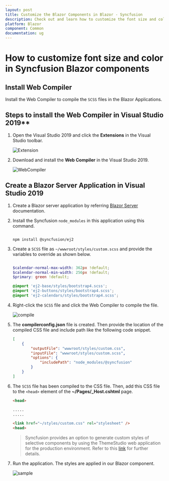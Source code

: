 ```yaml
---
layout: post
title: Customize the Blazor Components in Blazor - Syncfusion
description: Check out and learn how to customize the font size and color in Syncfusion Blazor components and more.
platform: Blazor
component: Common
documentation: ug
---
```


# How to customize font size and color in Syncfusion Blazor components

## Install Web Compiler

Install the Web Compiler to compile the `SCSS` files in the Blazor Applications.

## Steps to install the Web Compiler in Visual Studio 2019**

1. Open the Visual Studio 2019 and click the **Extensions** in the Visual Studio toolbar.

    ![Extension](../images/extensions.png)

2. Download and install the **Web Compiler** in the Visual Studio 2019.

    ![WebCompiler](../images/webcompiler.png)

## Create a Blazor Server Application in Visual Studio 2019

1. Create a Blazor server application by referring [Blazor Server](../../getting-started/blazor-server-side-visual-studio-2019/) documentation.

2. Install the Syncfusion `node_modules` in this application using this command.

    ```

    npm install @syncfusion/ej2

    ```

3. Create a `SCSS` file as `~/wwwroot/styles/custom.scss` and provide the variables to override as shown below.

    ``` scss

    $calendar-normal-max-width: 362px !default;
    $calendar-normal-min-width: 256px !default;
    $primary: green !default;

    @import 'ej2-base/styles/bootstrap4.scss';
    @import 'ej2-buttons/styles/bootstrap4.scss';
    @import 'ej2-calendars/styles/bootstrap4.scss';

    ```

4. Right-click the `SCSS` file and click the Web Compiler to compile the file.

    ![compile](../images/compile.png)

5. The **compilerconfig.json** file is created. Then provide the location of the compiled CSS file and include path like the following code snippet.

    ```json
    [
        {
            "outputFile": "wwwroot/styles/custom.css",
            "inputFile": "wwwroot/styles/custom.scss",
            "options": {
                "includePath": "node_modules/@syncfusion"
            }
        }
    ]
    ```

6. The `SCSS` file has been compiled to the CSS file. Then, add this CSS file to the `<head>` element of the **~/Pages/_Host.cshtml** page.

    ```html
    <head>

    .....
    .....

    <link href="~/styles/custom.css" rel="stylesheet" />
    <head>

    ```

    > Syncfusion provides an option to generate custom styles of selective components by using the ThemeStudio web application for the production environment. Refer to this [link](http://ej2.syncfusion.com/themestudio/) for further details.

7. Run the application. The styles are applied in our Blazor component.

    ![sample](../images/sample.png)